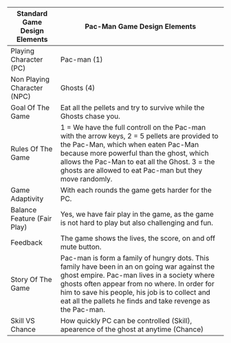 | **Standard Game Design Elements** | Pac-Man Game Design Elements                                 |
| --------------------------------- | ------------------------------------------------------------ |
| Playing Character (PC)            | Pac-man (1)                                                  |
| Non Playing Character (NPC)       | Ghosts (4)                                                   |
| Goal Of The Game                  | Eat all the pellets and try to survive while the Ghosts chase you. |
| Rules Of The Game                 | 1 = We have the full controll on the Pac-man with the arrow keys, 2 = 5 pellets are provided to the Pac-Man, which when eaten Pac-Man because more powerful than the ghost, which allows the Pac-Man to eat all the Ghost. 3 = the ghosts are allowed to eat Pac-man but they move randomly. |
| Game Adaptivity                   | With each rounds the game gets harder for the PC.            |
| Balance Feature (Fair Play)       | Yes, we have fair play in the game, as the game is not hard to play but also challenging and fun. |
| Feedback                          | The game shows the lives, the score, on and off mute button. |
| Story Of The Game                 | Pac-man is form a family of hungry dots. This family have been in an on going war against the ghost empire. Pac-man lives in a society where ghosts often appear from no where. In order for him to save his people, his job is to collect and eat all the pallets he finds and take revenge as the Pac-man. |
| Skill VS Chance                   | How quickly PC can be controlled (Skill), apearence of the ghost at anytime (Chance) |

